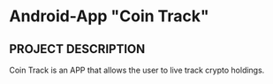 # Android-App "Coin Track"

## PROJECT DESCRIPTION
Coin Track is an  APP that allows the user to live track crypto holdings. 
